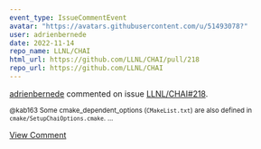 ```yaml
---
event_type: IssueCommentEvent
avatar: "https://avatars.githubusercontent.com/u/51493078?"
user: adrienbernede
date: 2022-11-14
repo_name: LLNL/CHAI
html_url: https://github.com/LLNL/CHAI/pull/218
repo_url: https://github.com/LLNL/CHAI
---
```


<a href='https://github.com/adrienbernede' target='_blank'>adrienbernede</a> commented on issue <a href='https://github.com/LLNL/CHAI/pull/218' target='_blank'>LLNL/CHAI#218</a>.

<small>@kab163 Some cmake_dependent_options (`CMakeList.txt`) are also defined in `cmake/SetupChaiOptions.cmake`....</small>

<a href='https://github.com/LLNL/CHAI/pull/218' target='_blank'>View Comment</a>